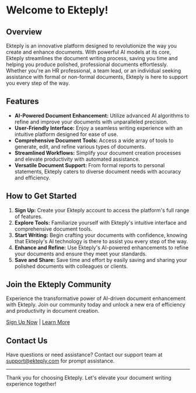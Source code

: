 # Welcome to Ekteply!

## Overview

Ekteply is an innovative platform designed to revolutionize the way you create and enhance documents. With powerful AI models at its core, Ekteply streamlines the document writing process, saving you time and helping you produce polished, professional documents effortlessly. Whether you're an HR professional, a team lead, or an individual seeking assistance with formal or non-formal documents, Ekteply is here to support you every step of the way.

## Features

- **AI-Powered Document Enhancement:** Utilize advanced AI algorithms to refine and improve your documents with unparalleled precision.
- **User-Friendly Interface:** Enjoy a seamless writing experience with an intuitive platform designed for ease of use.
- **Comprehensive Document Tools:** Access a wide array of tools to generate, edit, and refine various types of documents.
- **Streamlined Workflows:** Simplify your document creation processes and elevate productivity with automated assistance.
- **Versatile Document Support:** From formal reports to personal statements, Ekteply caters to diverse document needs with accuracy and efficiency.

## How to Get Started

1. **Sign Up:** Create your Ekteply account to access the platform's full range of features.
2. **Explore Tools:** Familiarize yourself with Ekteply's intuitive interface and comprehensive document tools.
3. **Start Writing:** Begin crafting your documents with confidence, knowing that Ekteply's AI technology is there to assist you every step of the way.
4. **Enhance and Refine:** Use Ekteply's AI-powered enhancements to refine your documents and ensure they meet your standards.
5. **Save and Share:** Save time and effort by easily saving and sharing your polished documents with colleagues or clients.

## Join the Ekteply Community

Experience the transformative power of AI-driven document enhancement with Ekteply. Join our community today and unlock a new era of efficiency and productivity in document creation.

[Sign Up Now](#) | [Learn More](#)

## Contact Us

Have questions or need assistance? Contact our support team at [support@ekteply.com](mailto:support@ekteply.com) for prompt assistance.

---

Thank you for choosing Ekteply. Let's elevate your document writing experience together!
